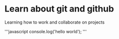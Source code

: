 # Learn about git and github

Learning how to work and collaborate on projects

'''javascript
console.log('hello world');
'''
